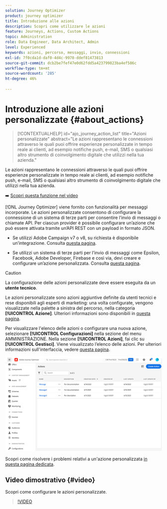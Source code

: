 ```yaml
---
solution: Journey Optimizer
product: journey optimizer
title: Introduzione alle azioni
description: Scopri come utilizzare le azioni
feature: Journeys, Actions, Custom Actions
topic: Administration
role: Data Engineer, Data Architect, Admin
level: Experienced
keywords: azioni, percorso, messaggi, invio, connessioni
exl-id: 7f0cda1d-daf0-4d4c-9978-ddef81473813
source-git-commit: dcb2be7fef47e0d62fdd5a423799823ba4ef586c
workflow-type: tm+mt
source-wordcount: '285'
ht-degree: 46%

---
```


# Introduzione alle azioni personalizzate {#about_actions}

>[!CONTEXTUALHELP]
>id="ajo_journey_action_list"
>title="Azioni personalizzate"
>abstract="Le azioni rappresentano le connessioni attraverso le quali puoi offrire esperienze personalizzate in tempo reale ai clienti, ad esempio notifiche push, e-mail, SMS o qualsiasi altro strumento di coinvolgimento digitale che utilizzi nella tua azienda."

Le azioni rappresentano le connessioni attraverso le quali puoi offrire esperienze personalizzate in tempo reale ai clienti, ad esempio notifiche push, e-mail, SMS o qualsiasi altro strumento di coinvolgimento digitale che utilizzi nella tua azienda.

➡️ [Scopri questa funzione nel video](#video)

[!DNL Journey Optimizer] viene fornito con funzionalità per messaggi incorporate. Le azioni personalizzate consentono di configurare la connessione di un sistema di terze parti per consentire l’invio di messaggi o chiamate API. Per ciascun provider è possibile configurare un’azione che può essere attivata tramite un’API REST con un payload in formato JSON.

* Se utilizzi Adobe Campaign v7 o v8, su richiesta è disponibile un’integrazione. Consulta [questa pagina](../action/acc-action.md).

* Se utilizzi un sistema di terze parti per l’invio di messaggi come Epsilon, Facebook, Adobe Developer, Firebase e così via, devi creare e configurare un’azione personalizzata. Consulta [questa pagina](../action/about-custom-action-configuration.md).

>[!CAUTION]
>
>La configurazione delle azioni personalizzate deve essere eseguita da un **utente tecnico**.

Le azioni personalizzate sono azioni aggiuntive definite da utenti tecnici e rese disponibili agli esperti di marketing: una volta configurate, vengono visualizzate nella palette a sinistra del percorso, nella categoria **[!UICONTROL Azione]**. Ulteriori informazioni sono disponibili in [questa pagina](../building-journeys/about-journey-activities.md#action-activities).

Per visualizzare l&#39;elenco delle azioni o configurare una nuova azione, selezionare **[!UICONTROL Configurazioni]** nella sezione del menu AMMINISTRAZIONE. Nella sezione **[!UICONTROL Azioni]**, fai clic su **[!UICONTROL Gestisci]**. Viene visualizzato l’elenco delle azioni. Per ulteriori informazioni sull&#39;interfaccia, vedere [questa pagina](../start/user-interface.md).

![](assets/custom1.png)

Scopri come risolvere i problemi relativi a un&#39;azione personalizzata [ in questa pagina dedicata](../action/troubleshoot-custom-action.md).

## Video dimostrativo {#video}

Scopri come configurare le azioni personalizzate.

>[!VIDEO](https://video.tv.adobe.com/v/3428396?quality=12)
